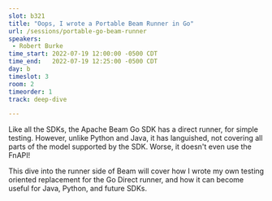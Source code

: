 ```yaml
---
slot: b321
title: "Oops, I wrote a Portable Beam Runner in Go"
url: /sessions/portable-go-beam-runner
speakers:
 - Robert Burke
time_start: 2022-07-19 12:00:00 -0500 CDT
time_end:   2022-07-19 12:25:00 -0500 CDT
day: b
timeslot: 3
room: 2
timeorder: 1
track: deep-dive

---
```


Like all the SDKs, the Apache Beam Go SDK has a direct runner, for simple testing. However, unlike Python and Java, it has languished, not covering all parts of the model supported by the SDK. Worse, it doesn't even use the FnAPI!

This dive into the runner side of Beam will cover how I wrote my own testing oriented replacement for the Go Direct runner, and how it can become useful for Java, Python, and future SDKs.